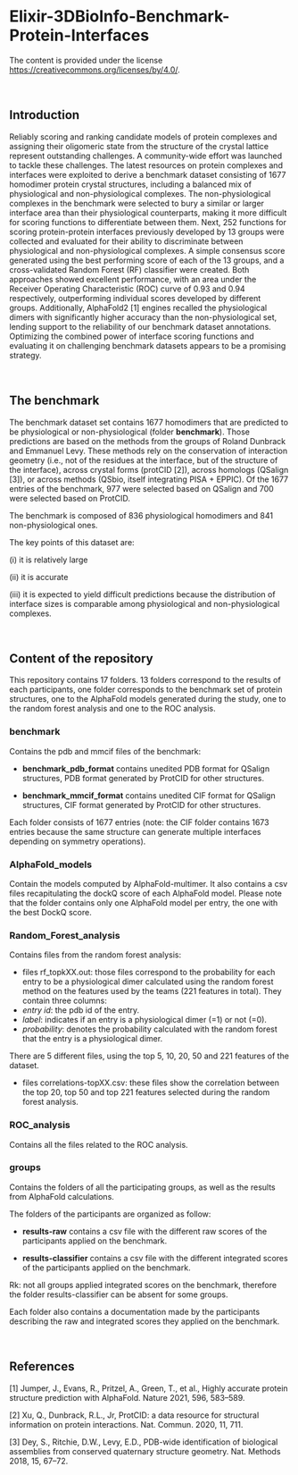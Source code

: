 # Elixir-3DBioInfo-Benchmark-Protein-Interfaces

The content is provided under the license https://creativecommons.org/licenses/by/4.0/.

<br>

<h2>Introduction</h2>

Reliably scoring and ranking candidate models of protein complexes and assigning their oligomeric state from the structure of the crystal lattice represent outstanding challenges. A community-wide effort was launched to tackle these challenges. The latest resources on protein complexes and interfaces were exploited to derive a benchmark dataset consisting of 1677 homodimer protein crystal structures, including a balanced mix of physiological and non-physiological complexes. The non-physiological complexes in the benchmark were selected to bury a similar or larger interface area than their physiological counterparts, making it more difficult for scoring functions to differentiate between them. Next, 252 functions for scoring protein-protein interfaces previously developed by 13 groups were collected and evaluated for their ability to discriminate between physiological and non-physiological complexes. A simple consensus score generated using the best performing score of each of the 13 groups, and a cross-validated Random Forest (RF) classifier were created. Both approaches showed excellent performance, with an area under the Receiver Operating Characteristic (ROC) curve of 0.93 and 0.94 respectively, outperforming individual scores developed by different groups. Additionally, AlphaFold2 [1] engines recalled the physiological dimers with significantly higher accuracy than the non-physiological set, lending support to the reliability of our benchmark dataset annotations. Optimizing the combined power of interface scoring functions and evaluating it on challenging benchmark datasets appears to be a promising strategy.

<br>

<h2>The benchmark</h2>

The benchmark dataset set contains 1677 homodimers that are predicted to be physiological or non-physiological (folder **benchmark**). Those predictions are based on the methods from the groups of Roland Dunbrack and Emmanuel Levy. These methods rely on the conservation of interaction geometry (i.e., not of the residues at the interface, but of the structure of the interface), across crystal forms (protCID [2]), across homologs (QSalign [3]), or across methods (QSbio, itself integrating PISA + EPPIC). Of the 1677 entries of the benchmark, 977 were selected based on QSalign and 700 were selected based on ProtCID.

The benchmark is composed of 836 physiological homodimers and 841 non-physiological ones.

The key points of this dataset are: 
 
(i) it is relatively large

(ii) it is accurate

(iii) it is expected to yield difficult predictions because the distribution of interface sizes is comparable among physiological and non-physiological complexes.

<br>

<h2>Content of the repository</h2>

This repository contains 17 folders. 13 folders correspond to the results of each participants, one folder corresponds to the benchmark set of protein structures, one to the AlphaFold models generated during the study, one to the random forest analysis and one to the ROC analysis.



<h3>benchmark</h3> 

Contains the pdb and mmcif files of the benchmark:

- **benchmark_pdb_format** contains unedited PDB format for QSalign structures, PDB format generated by ProtCID for other structures.

- **benchmark_mmcif_format** contains unedited CIF format for QSalign structures, CIF format generated by ProtCID for other structures.

Each folder consists of 1677 entries (note: the CIF folder contains 1673 entries because the same structure can generate multiple interfaces depending on symmetry operations).



<h3>AlphaFold_models</h3>

Contain the models computed by AlphaFold-multimer. It also contains a csv files recapitulating the dockQ score of each AlphaFold model. Please note that the folder contains only one AlphaFold model per entry, the one with the best DockQ score.



<h3>Random_Forest_analysis</h3>

Contains files from the random forest analysis:

- files rf_topkXX.out: those files correspond to the probability for each entry to be a physiological dimer calculated using the random forest method on the features used by the teams (221 features in total). They contain three columns: 
- *entry id*: the pdb id of the entry.
- *label*: indicates if an entry is a physiological dimer (=1) or not (=0).
- *probability*: denotes the probability calculated with the random forest that the entry is a physiological dimer. 

There are 5 different files, using the top 5, 10, 20, 50 and 221 features of the dataset.

- files correlations-topXX.csv: these files show the correlation between the top 20, top 50 and top 221 features selected during the random forest analysis.



<h3>ROC_analysis</h3>

Contains all the files related to the ROC analysis.     


<h3>groups</h3>

Contains the folders of all the participating groups, as well as the results from AlphaFold calculations.

The folders of the participants are organized as follow:

  - **results-raw** contains a csv file with the different raw scores of the participants applied on the benchmark.

  - **results-classifier** contains a csv file with the different integrated scores of the participants applied on the benchmark.
  
  Rk: not all groups applied integrated scores on the benchmark, therefore the folder results-classifier can be absent for some groups.

Each folder also contains a documentation made by the participants describing the raw and integrated scores they applied on the benchmark.

<br>

<h2>References</h2>

[1]	Jumper, J., Evans, R., Pritzel, A., Green, T., et al., Highly accurate protein structure prediction with AlphaFold. Nature 2021, 596, 583–589.

[2] Xu, Q., Dunbrack, R.L., Jr, ProtCID: a data resource for structural information on protein interactions. Nat. Commun. 2020, 11, 711.

[3] Dey, S., Ritchie, D.W., Levy, E.D., PDB-wide identification of biological assemblies from conserved quaternary structure geometry. Nat. Methods 2018, 15, 67–72.



